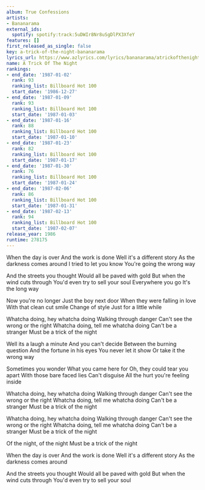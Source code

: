 ```yaml
---
album: True Confessions
artists:
- Bananarama
external_ids:
  spotify: spotify:track:5uDWIr8Nr8uSgDlPX3XfeY
features: []
first_released_as_single: false
key: a-trick-of-the-night-bananarama
lyrics_url: https://www.azlyrics.com/lyrics/bananarama/atrickofthenight.html
name: A Trick Of The Night
rankings:
- end_date: '1987-01-02'
  rank: 93
  ranking_list: Billboard Hot 100
  start_date: '1986-12-27'
- end_date: '1987-01-09'
  rank: 93
  ranking_list: Billboard Hot 100
  start_date: '1987-01-03'
- end_date: '1987-01-16'
  rank: 88
  ranking_list: Billboard Hot 100
  start_date: '1987-01-10'
- end_date: '1987-01-23'
  rank: 82
  ranking_list: Billboard Hot 100
  start_date: '1987-01-17'
- end_date: '1987-01-30'
  rank: 76
  ranking_list: Billboard Hot 100
  start_date: '1987-01-24'
- end_date: '1987-02-06'
  rank: 86
  ranking_list: Billboard Hot 100
  start_date: '1987-01-31'
- end_date: '1987-02-13'
  rank: 94
  ranking_list: Billboard Hot 100
  start_date: '1987-02-07'
release_year: 1986
runtime: 278175
---
```

When the day is over 
And the work is done 
Well it's a different story 
As the darkness comes around 
I tried to let you know 
You're going the wrong way 

And the streets you thought 
Would all be paved with gold 
But when the wind cuts through 
You'd even try to sell your soul 
Everywhere you go 
It's the long way 

Now you're no longer 
Just the boy next door 
When they were falling in love 
With that clean cut smile 
Change of style 
Just for a little while 

Whatcha doing, hey whatcha doing 
Walking through danger 
Can't see the wrong or the right 
Whatcha doing, tell me whatcha doing 
Can't be a stranger 
Must be a trick of the night 

Well its a laugh a minute 
And you can't decide 
Between the burning question 
And the fortune in his eyes 
You never let it show 
Or take it the wrong way 

Sometimes you wonder 
What you came here for 
Oh, they could tear you apart 
With those bare faced lies 
Can't disguise 
All the hurt you're feeling inside 

Whatcha doing, hey whatcha doing 
Walking through danger 
Can't see the wrong or the right 
Whatcha doing, tell me whatcha doing 
Can't be a stranger 
Must be a trick of the night 

Whatcha doing, hey whatcha doing 
Walking through danger 
Can't see the wrong or the right 
Whatcha doing, tell me whatcha doing 
Can't be a stranger 
Must be a trick of the night 

Of the night, of the night 
Must be a trick of the night 

When the day is over 
And the work is done 
Well it's a different story 
As the darkness comes around 

And the streets you thought 
Would all be paved with gold 
But when the wind cuts through 
You'd even try to sell your soul
